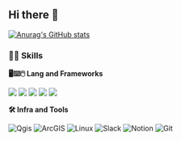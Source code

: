 ## Hi there 👋

[![Anurag's GitHub stats](https://github-readme-stats.vercel.app/api?username=taeminlee25&show_icons=true&theme=shadow_blue)](https://github.com/anuraghazra/github-readme-stats)

### 🙆‍♂️ Skills
**🖥⌨🖱  Lang and Frameworks**

<img src="https://ziadoua.github.io/m3-Markdown-Badges/badges/Python/python1.svg"> <img src="https://ziadoua.github.io/m3-Markdown-Badges/badges/R/r1.svg"> <img src="https://ziadoua.github.io/m3-Markdown-Badges/badges/PyTorch/pytorch3.svg">  <img src="https://ziadoua.github.io/m3-Markdown-Badges/badges/TensorFlow/tensorflow1.svg"> <img src="https://ziadoua.github.io/m3-Markdown-Badges/badges/VisualStudioCode/visualstudiocode2.svg">

**🛠️ Infra and Tools**

![Qgis](https://img.shields.io/badge/qgis-589632.svg?&style=for-the-badge&logo=qgis&logoColor=white) ![ArcGIS](https://img.shields.io/badge/arcgis-2C7AC3.svg?&style=for-the-badge&logo=arcgis&logoColor=white) ![Linux](https://img.shields.io/badge/linux-FCC624.svg?&style=for-the-badge&logo=linux&logoColor=white) ![Slack](https://img.shields.io/badge/slack-4A154B.svg?&style=for-the-badge&logo=slack&logoColor=white) ![Notion](https://img.shields.io/badge/notion-000000.svg?&style=for-the-badge&logo=notion&logoColor=white) ![Git](https://img.shields.io/badge/git-F05032.svg?&style=for-the-badge&logo=git&logoColor=white)

